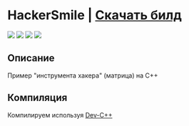 # HackerSmile | [Скачать билд](https://github.com/Zalexanninev15/HackerSmile/releases/tag/1.0)

[![](https://img.shields.io/badge/platform-Windows-blue.svg)](https://github.com/Zalexanninev15/HackerSmile)
[![](https://img.shields.io/github/v/release/Zalexanninev15/HackerSmile)](https://github.com/Zalexanninev15/HackerSmile/releases/latest)
[![](https://img.shields.io/github/downloads/Zalexanninev15/HackerSmile/total.svg)](https://github.com/Zalexanninev15/HackerSmile/releases)
[![](https://img.shields.io/badge/license-GPLv3-green.svg)](LICENSE)

## Описание

Пример "инструмента хакера" (матрица) на C++ 

## Компиляция
Компилируем используя [Dev-C++](https://sourceforge.net/projects/orwelldevcpp/)
